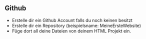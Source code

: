 ## Github
- Erstelle dir ein Github Account falls du noch keinen besitzt
- Erstelle dir ein Repository (beispielsname: MeineErsteWebsite)
- Füge dort all deine Dateien von deinem HTML Projekt ein.
